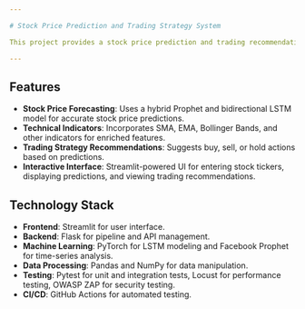 ```yaml
---

# Stock Price Prediction and Trading Strategy System

This project provides a stock price prediction and trading recommendation tool. Using a hybrid model combining Prophet (for trend and seasonality) and LSTM (for sequential learning) to predict future stock prices this tool includes an interactive user interface, allowing users to enter stock tickers, view predictions, and receive buy/sell/hold recommendations. The goal of this project is to forecast stock prices based on historical data and provide actionable trading strategies (buy, sell, hold) using an intuitive Streamlit interface. This software includes modules for data collection, preprocessing, feature engineering, modeling, and visualization.

---
```


## Features

- **Stock Price Forecasting**: Uses a hybrid Prophet and bidirectional LSTM model for accurate stock price predictions.
- **Technical Indicators**: Incorporates SMA, EMA, Bollinger Bands, and other indicators for enriched features.
- **Trading Strategy Recommendations**: Suggests buy, sell, or hold actions based on predictions.
- **Interactive Interface**: Streamlit-powered UI for entering stock tickers, displaying predictions, and viewing trading recommendations.

## Technology Stack

- **Frontend**: Streamlit for user interface.
- **Backend**: Flask for pipeline and API management.
- **Machine Learning**: PyTorch for LSTM modeling and Facebook Prophet for time-series analysis.
- **Data Processing**: Pandas and NumPy for data manipulation.
- **Testing**: Pytest for unit and integration tests, Locust for performance testing, OWASP ZAP for security testing.
- **CI/CD**: GitHub Actions for automated testing.
